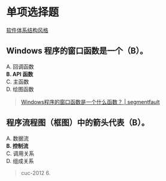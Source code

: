 # 单项选择题

[软件体系结构风格](https://blog.csdn.net/dorine123/article/details/51066481)

## Windows 程序的窗口函数是一个（B）。

A. 回调函数  
**B. API 函数**  
C. 主函数  
D. 绘图函数

> [Windows程序的窗口函数是一个什么函数？ | segmentfault](https://segmentfault.com/q/1010000008546800)

## 程序流程图（框图）中的箭头代表（B）。

  A. 数据流  
  **B. 控制流**  
  C. 调用关系  
  D. 组成关系  

> cuc-2012 6.